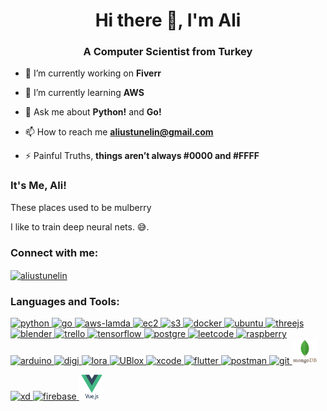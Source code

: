 <h1 align="center">Hi there 👋, I'm Ali</h1>
<h3 align="center">A Computer Scientist from Turkey</h3>
<!-- 
<p align="left"> <img src="https://komarev.com/ghpvc/?username=erbilnas&label=Profile%20views&color=0e75b6&style=flat" alt="aliustunelin" /> </p>

<p align="left"> <a href="https://github.com/ryo-ma/github-profile-trophy"><img src="https://github-profile-trophy.vercel.app/?username=aliustunelin" alt="aliustunelin" /></a> </p>

<p align="left"> <a href="https://twitter.com/koalafied_dev" target="blank"><img src="https://img.shields.io/twitter/follow/koalafied_dev?logo=twitter&style=for-the-badge" alt="erbilnas" /></a> </p>
-->

- 🔭 I’m currently working on **Fiverr**

- 🌱 I’m currently learning **AWS**

<!-- - 👨‍💻 All of my projects are available at [https://erbilnas.com/#/portfolio](https://erbilnas.com/#/portfolio) cloud_cv_url -->

- 💬 Ask me about **Python!** and **Go!**

- 📫 How to reach me **aliustunelin@gmail.com**

- ⚡ Painful Truths, **things aren’t always #0000 and #FFFF**

<h3 align="left">It's Me, Ali!</h3>

These places used to be mulberry

I like to train deep neural nets. 😅. 

<h3 align="left">Connect with me:</h3>
<p align="left">
<a href="https://www.linkedin.com/in/ali-ustunel3338/" target="blank"><img align="center" src="https://cdn.jsdelivr.net/npm/simple-icons@3.0.1/icons/linkedin.svg" alt="aliustunelin" height="30" width="40" /></a>
</p>

<h3 align="left">Languages and Tools:</h3>
<p align="left">
	<a href="https://www.python.org/" target="_blank"> 
	<img src="https://www.vectorlogo.zone/logos/python/python-icon.svg" alt="python" width="40" height="40"/> </a> 
	<a href="https://go.dev/" target="_blank"> 
	<img src="https://go.dev/blog/go-brand/Go-Logo/SVG/Go-Logo_Blue.svg" alt="go" width="40" height="40"/> </a> 
	<a href="https://aws.amazon.com/tr/lambda/?nc2=h_ql_prod_fs_lbd" target="_blank"> 
	<img src="https://www.vectorlogo.zone/logos/amazon_awslambda/amazon_awslambda-icon.svg" alt="aws-lamda" width="40" height="40"/> </a> 
	<a href="https://aws.amazon.com/tr/ec2/?nc2=h_ql_prod_fs_ec2" target="_blank"> 
	<img src="https://upload.wikimedia.org/wikipedia/commons/b/b9/AWS_Simple_Icons_Compute_Amazon_EC2_Instances.svg" alt="ec2" width="40" height="40"/> </a> 
	<a href="https://aws.amazon.com/tr/s3/" target="_blank"> 
	<img src="https://www.svgrepo.com/show/303446/aws-s3-logo.svg" alt="s3" width="40" height="40"/> </a>
	<a href="https://www.docker.com/" target="_blank"> 
	<img src="https://www.vectorlogo.zone/logos/docker/docker-icon.svg" alt="docker" width="40" height="40"/> </a>
	<a href="https://ubuntu.com/" target="_blank"> 
	<img src="https://www.vectorlogo.zone/logos/ubuntu/ubuntu-icon.svg" alt="ubuntu" width="40" height="40"/> </a>
	<a href="https://threejs.org/" target="_blank"> 
	<img src="https://upload.wikimedia.org/wikipedia/commons/thumb/3/3f/Three.js_Icon.svg/512px-Three.js_Icon.svg.png?20211115112438" alt="threejs" width="40" height="40"/> </a>
	<a href="https://www.blender.org/" target="_blank"> 
	<img src="https://upload.wikimedia.org/wikipedia/commons/thumb/0/0c/Blender_logo_no_text.svg/120px-Blender_logo_no_text.svg.png" alt="blender" width="40" height="40"/> </a>
	<a href="https://trello.com/" target="_blank"> 
	<img src="https://www.vectorlogo.zone/logos/trello/trello-icon.svg" alt="trello" width="40" height="40"/> </a> 
	<a href="https://www.tensorflow.org" target="_blank"> 
	<img src="https://www.vectorlogo.zone/logos/tensorflow/tensorflow-icon.svg" alt="tensorflow" width="40" height="40"/> </a>
	<a href="https://www.postgresql.org/" target="_blank"> 
	<img src="https://www.vectorlogo.zone/logos/postgresql/postgresql-icon.svg" alt="postgre" width="40" height="40"/> </a>  
	<a href="https://leetcode.com/aliustunelin/" target="_blank"> 
	<img src="https://raw.githubusercontent.com/simple-icons/simple-icons/d1eee179c8a266daa9c35a1b992b8a0851e7a240/icons/leetcode.svg" alt="leetcode" width="40" height="40"/> </a>  
	<a href="https://www.raspberrypi.org/" target="_blank"> 
	<img src="https://www.vectorlogo.zone/logos/raspberrypi/raspberrypi-icon.svg" alt="raspberry" width="40" height="40"/> </a>
	<a href="https://www.arduino.cc/" target="_blank"> 
	<img src="https://www.vectorlogo.zone/logos/arduino/arduino-icon.svg" alt="arduino" width="40" height="40"/> </a>
	<a href="https://www.digi.com/xbee" target="_blank"> 
	<img src="https://cdn.worldvectorlogo.com/logos/digi-1.svg" alt="digi" width="40" height="40"/> </a>
	<a href="https://tr.wikipedia.org/wiki/LoRa" target="_blank"> 
	<img src="https://upload.wikimedia.org/wikipedia/commons/thumb/1/13/LoRaWAN_Logo.svg/512px-LoRaWAN_Logo.svg.png?20220113153343" alt="lora" width="40" height="40"/> </a>
	<a href="https://www.u-blox.com/en" target="_blank"> 
	<img src="https://upload.wikimedia.org/wikipedia/commons/thumb/0/02/U-blox_logo.svg/800px-U-blox_logo.svg.png?20191005020648" alt="UBlox" width="40" height="40"/> </a>
	<a href="https://developer.apple.com/xcode/" target="_blank"> 
	<img src="https://www.vectorlogo.zone/logos/apple_xcode/apple_xcode-icon.svg" alt="xcode" width="40" height="40"/> </a>
	<a href="https://flutter.dev/" target="_blank"> 
	<img src="https://www.vectorlogo.zone/logos/flutterio/flutterio-icon.svg" alt="flutter" width="40" height="40"/> </a> 
	<a href="https://postman.com" target="_blank"> <img src="https://www.vectorlogo.zone/logos/getpostman/getpostman-icon.svg" alt="postman" width="40" height="40"/> </a>
	<a href="https://git-scm.com/" target="_blank"> <img src="https://www.vectorlogo.zone/logos/git-scm/git-scm-icon.svg" alt="git" width="40" height="40"/> </a> 
	<a href="https://www.mongodb.com/" target="_blank"> <img src="https://raw.githubusercontent.com/devicons/devicon/master/icons/mongodb/mongodb-original-wordmark.svg" alt="mongodb" width="40" height="40"/> </a> </p>
	<a href="https://www.adobe.com/products/xd.html" target="_blank"> <img src="https://cdn.worldvectorlogo.com/logos/adobe-xd.svg" alt="xd" width="40" height="40"/> </a>
	<a href="https://firebase.google.com/" target="_blank"> <img src="https://www.vectorlogo.zone/logos/firebase/firebase-icon.svg" alt="firebase" width="40" height="40"/> </a> 
	<a href="https://vuejs.org/" target="_blank"> <img src="https://raw.githubusercontent.com/devicons/devicon/master/icons/vuejs/vuejs-original-wordmark.svg" alt="vuejs" width="40" height="40"/> </a>
	
